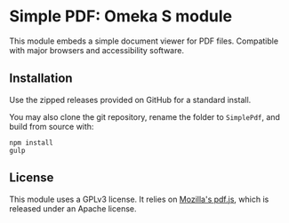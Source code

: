 # Simple PDF: Omeka S module

This module embeds a simple document viewer for PDF files. Compatible with major browsers and accessibility software.

## Installation

Use the zipped releases provided on GitHub for a standard install.

You may also clone the git repository, rename the folder to `SimplePdf`, and build from source with:

```
npm install
gulp
```

## License

This module uses a GPLv3 license. It relies on [Mozilla's pdf.js](https://github.com/mozilla/pdf.js), which is released under an Apache license.